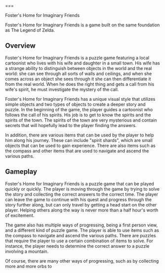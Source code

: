 
===

Foster's Home for Imaginary Friends

Foster's Home for Imaginary Friends is a game built on the same foundation as The Legend of Zelda.

## Overview

Foster's Home for Imaginary Friends is a puzzle game featuring a local cartoonist who lives with his wife and daughter in a small town. His wife has a strange ability to distinguish between objects in the world and the real world: she can see through all sorts of walls and ceilings, and when she comes across an object she sees through it she can then differentiate it from the real world. When he does the right thing and gets a call from his wife's spirit, he must investigate the mystery of the call.

Foster's Home for Imaginary Friends has a unique visual style that utilizes simple objects and two types of objects to create a deeper story and puzzle. In the beginning of the game, the player guides a cartoonist who follows the call of his spirits. His job is to get to know the spirits and the spirits of the town. The spirits of the town are very mysterious and contain secrets that will hopefully lead to the player finding the answers.

In addition, there are various items that can be used by the player to help him along his journey. These can include "spirit shards", which are small objects that can be used to gain experience. There are also items such as the compass and other items that are used to navigate and ascend the various paths.

## Gameplay

Foster's Home for Imaginary Friends is a puzzle game that can be played quickly or quickly. The player is moving through the game by trying to solve the story and collecting the correct answers to the correct time. The player can leave the game to continue with his quest and progress through the story further along, but can only travel by getting a head start on the other player. Helping others along the way is never more than a half hour's worth of excitement.

The game also has multiple ways of progressing, being a first person view, and a different kind of puzzle game. The player is able to use items such as the compass to navigate and ascend the various paths. There are puzzles that require the player to use a certain combination of items to solve. For instance, the player needs to determine the correct answer to a puzzle involving a mountain.

Of course, there are many other ways of progressing, such as by collecting more and more orbs to
